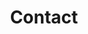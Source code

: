 ---
title : "Contact"
layout: "contact"
description: "Technologies is about advancement, and innovation is to come out with something original and unique, and MHR is combining this tow terms together, to make high quality and affordable helmet for all motorcycle riders."
image : "images/hero-image/7.png"
formspree_action: "/mail.php"

dealer:
  enable: true
  stage:
    - name : 'Johor'
      d: 
        - name: 'MOY HUAT MOTOR TRADING SDN. BHD.'
          address1: 'NO.69 & 71'
          address2: 'JALAN BENTARA 1'
          address3: 'TAMAN UNGKU TUN AMINAH'
          address4: '81300 SKUDAI'
          phone: '0167-108515 MR.NG'
          google_map: 'https://goo.gl/maps/n7PDHvLQFroakwxd8'
        - name: 'TOKAN MOTORSPORT '
          address1: 'NO.25'
          address2: 'JALAN PADI EMAS 3/1'
          address3: 'BANDAR BARU UDA'
          address4: '81200 JOHOR BAHRU'
          phone: '011-39162515 AYIE'
          google_map: 'https://goo.gl/maps/38d3STQ2diA1x9av6'
        - name: 'SML MOTOR ACCESSORIES SDN. BHD. '
          address1: 'LOT.1590-C'
          address2: 'JLN.GELANG PATAH LIMA KEDAI'
          address3: '81120 GELANG PATAH'
          address4: 'JOHOR'
          phone: '07-5101663'
          google_map: 'https://goo.gl/maps/3ZyN9quaM77aNaMY7'
        - name: 'HONG DA MOTORCYCLE ACCESSORIES'
          address1: 'NO.9'
          address2: 'TAMAN HIJAU'
          address3: 'GROUND FLOOR'
          address4: '85000 SEGAMAT'
          phone: '012-7655004 MR.PHANG'
          google_map: 'https://goo.gl/maps/Ld1DVVq2voBn9HPD6'
        - name: 'MH MOTORWORLD SDN. BHD.'
          address1: 'NO.52'
          address2: 'JALAN EKOPERNIAGAAN 2'
          address3: 'TAMAN KOTA MASAI'
          address4: '81700 PASIR GUDANG'
          phone: '016-7108515'
          google_map: 'https://goo.gl/maps/kFHSw2XaS5brpKte9'
        - name: 'CHUAN HUAT ENTERPRISE'
          address1: 'NO.31'
          address2: 'JALAN IMPIAN EMAS 5/2'
          address3: 'TAMAN IMPIAN EMAS'
          address4: '81300 SKUDAI'
          phone: '019-7754906'
          google_map: 'https://goo.gl/maps/ZJatrLrYCEyfnLB9A'
        - name: 'SOON BROTHERS MOTOR CO. SDN. BHD.'
          address1: 'NO.102'
          address2: 'JALAN TUN SRI LANANG'
          address3: '(JALAN MAWAI)'
          address4: '81900 KOTA TINGGI'
          phone: '07-8822228'
          google_map: 'https://goo.gl/maps/RjgE9r8rS6H8oqMJ9'

    - name : 'Selangor'
      d: 
        - name: 'GT-MAX MOTORS (M) SDN BHD'
          address1: 'NO.1'
          address2: 'JALAN UNGGUL 25/40'
          address3: 'TAMAN SRI MUDA'
          address4: 'SEK.25,40400 SHAH ALAM'
          phone: '012-6369899 DAVID'
          google_map: 'https://goo.gl/maps/cwFqvjBuXfvYhqh38'
        - name: 'NALURI KUALITI SDN. BHD.'
          address1: 'NO.24'
          address2: 'JALAN SRI SELAYANG'
          address3: 'TAMAN SRI SELAYANG'
          address4: '68100 BATU CAVES'
          phone: '03-61883611'
          google_map: 'https://goo.gl/maps/zHNpwSw81NtvWPMc9'
        - name: 'KVC BIKERS STORE'
          address1: 'NO.1'
          address2: 'JALAN KIYAI SUJAK 15'
          address3: 'TAMAN PERANGSANG'
          address4: '42200 KAPAR'
          phone: '012-6369899 MR.KHOO'
          google_map: 'https://goo.gl/maps/s2PMdKLAEqy7552w7'
        - name: 'SIN SENG HUAT MOTOR'
          address1: 'NO.17'
          address2: 'LRG.DATO KAYA KECIL 6/KU13'
          address3: 'TAMAN INDAH KAPAR'
          address4: 'BT.11,42200 KLANG'
          phone: '03-32591324'
          google_map: 'https://goo.gl/maps/B54dc76UfZCc3QxM6'
        - name: 'WELLY TOP MOTOR SDN.BHD.'
          address1: 'NO.133'
          address2: 'JALAN COKMAR 1'
          address3: 'TMN.MUTIARA BKT.RAJA'
          address4: 'OFF JLN.MERU,41050 KLANG'
          phone: '012-2323602 BEN HO'
          google_map: 'https://goo.gl/maps/rSWGobTsZdMMakuZ7'
        - name: 'BROTHER KYO ENTERPRISE'
          address1: 'NO.G163'
          address2: 'SEASONS SQUARE,JLN.PJU 10/3C'
          address3: 'DAMANSARA DAMAI'
          address4: '47830 PETALING JAYA'
          phone: '017-6602131'
          google_map: 'https://goo.gl/maps/ZN7m196t4tzeU9uQ8'
        - name: 'MYMOTORONLINE SDN.BHD.'
          address1: 'A1-27-13'
          address2: 'AVELON TOWER'
          address3: 'PLAZA MEDAN PUTRA'
          address4: '52200 BANDAR MANJALARA'
          phone: '016-5280473 WAYNE LIM'
          google_map: 'https://goo.gl/maps/G7Vw3b1sxyL7fQQR8'

    - name : 'KL'
      d: 
        - name: 'FARIT ISMETH HELMET AND ACCESSORIES '
          address1: 'NO.4-1'
          address2: 'JALAN 1/76C'
          address3: 'DESA PANDAN'
          address4: '55100 KL'
          phone: '017-5299375 MR.FARIT'
          google_map: 'https://goo.gl/maps/dQuhjFqZo4Y6aZkRA'
        - name: 'ZACK MIEYOU EMPIRE'
          address1: 'NO.2A'
          address2: 'JALAN PANDAN KEMAJUAN A'
          address3: '55100 KAMPUNG PANDAN DALAM'
          address4: 'KL'
          phone: '014-5079201'
          google_map: 'https://g.page/zackhelmetempire?share'
        - name: 'EC RIDING GEAR SDN BHD'
          address1: 'NO.81'
          address2: 'JALAN GENTING KELANG'
          address3: '53300 SETAPAK'
          address4: 'KL'
          phone: '03-28587190'
          google_map: 'https://g.page/ec-riding-gear-sdn-bhd?share'
        - name: 'PSY BIKER STORE'
          address1: 'B-2-3'
          address2: 'BOULEVARD BUSINESS PARK'
          address3: 'PUSAT KOMERSIAL'
          address4: '51200 JALAN KUCHING'
          phone: '016-7642525'
          google_map: 'https://goo.gl/maps/grdW2XpEf8B2LKsn9'
        - name: 'GERHANA MOTOR SPORT'
          address1: 'NO.639'
          address2: 'JALAN SENTUL'
          address3: '51000 JALAN SENTUL'
          address4: 'KL'
          phone: '012-3950613 SIMON'
          google_map: 'https://goo.gl/maps/4dDrzNcczFd4jZv98'
        - name: 'WAN BIKERS GARAGE (HQ)'
          address1: 'LOT 212 JALAN 10/141'
          address2: 'KAMPUNG MALAYSIA TAMBAHAN'
          address3: 'SUNGAI BESI'
          address4: '57100 KUALA LUMPUR'
          phone: '018-3700390'
          google_map: 'https://goo.gl/maps/JspKGXoT9s9freVMA'
        - name: 'RB RACING VENTURE'
          address1: 'NO.7'
          address2: 'DIAMOND SQUARE COMMERCIAL CENTRE'
          address3: 'JALAN SEMARAK API 1'
          address4: '53000 OFF JALAN GOMBAK'
          phone: '019-9009566 GAZLO'
          google_map: 'https://goo.gl/maps/tWWEjKEuYMjkwSDq5'
        - name: 'KEDAI MOTORSIKAL TENAGA SDN. BHD.'
          address1: 'NO.28 & 30'
          address2: 'JALAN SEMBILANG'
          address3: 'TAMAN TENAGA'
          address4: '56100 CHERAS'
          phone: '03-91712161'
          google_map: 'https://goo.gl/maps/ogu7Cs1EqrYhemoP8'

    - name : 'Perak'
      d: 
        - name: 'SWEE HUAT MOTOR SDN.BHD.'
          address1: 'SL-8 & SL-12'
          address2: 'JALAN BALING'
          address3: '33100 PENGKALAN HULU (KROH)'
          address4: 'PERAK'
          phone: '04-4778080'
          google_map: 'https://goo.gl/maps/29os1FYWpdjZbJoR7'

    - name : 'Terengganu'
      d: 
        - name: 'LBT GEMILANG MOTOR'
          address1: 'NO.8,TINGKAT BAWAH'
          address2: 'PUSAT DAGANGAN,GERBANG SELATAN'
          address3: 'JALAN JAKAR'
          address4: '24000 KEMAMAN'
          phone: '019-9891616 MR.TAN'
          google_map: 'https://goo.gl/maps/e8jpyvtVAHZnt1uEA'

    - name : 'Penang'
      d: 
        - name: 'KIEN LUM MOTOR SDN. BHD.'
          address1: 'NO.4451'
          address2: 'JALAN RAJA UDA'
          address3: '12300 BUTTERWORTH'
          address4: 'PENANG'
          phone: '012-4283372'
          google_map: 'https://goo.gl/maps/8P2sQEnFbCmZAjRL6'
        - name: 'DFZ MOTORWORKS SDN. BHD.'
          address1: 'NO.20 & 21'
          address2: 'JALAN SERI PINANG'
          address3: 'TAMAN SERI PINANG'
          address4: '13020 BUTTERWORTH'
          phone: '012-4178489 ABD HAFIZ'
          google_map: 'https://goo.gl/maps/wSCSsfi8kAgnMgEP9'
        - name: 'SOON LEE JAYA MOTOR (SG DUA) SDN BHD'
          address1: 'NO.1881,JALAN MERBAU INDAH'
          address2: 'TAMAN MERBAU INDAH'
          address3: 'SUNGAI DUA'
          address4: '13800 BUTTERWORTH'
          phone: '04-3562899'
          google_map: 'https://goo.gl/maps/DrKtEJgrrf9N6UCP7'
        - name: 'CHUAN KEAT MOTOR TRADING SDN. BHD.'
          address1: 'NO.1 & 3'
          address2: 'JALAN DAGANGAN 10'
          address3: 'PUSAT BANDAR BERTAM'
          address4: '13200 KEPALA BATAS'
          phone: '012-5181241 KIAT'
          google_map: 'https://goo.gl/maps/PVk5ND1cwNoxkGTi7'
        - name: 'TKC MOTOR ACCESSORIES (M) SDN BHD'
          address1: 'NO.35'
          address2: 'JALAN CHEE BEE NOR'
          address3: '14000 BUKIT MERTAJAM'
          address4: 'PENANG'
          phone: '04-5388162 '
          google_map: 'https://goo.gl/maps/wDiYFVxJPzK2Q9GGA'
        - name: 'SIN SUM SUN MOTOR SDN BHD'
          address1: 'NO.96'
          address2: 'JALAN IRVING'
          address3: '10400 GEORGETOWN'
          address4: 'PENANG'
          phone: '04-2287275 Ms Yap'
          google_map: 'https://goo.gl/maps/6um1N4ysQhN8ZgQt6'
        - name: 'JIWON MOTOR'
          address1: 'NO.1713'
          address2: 'JALAN BESAR'
          address3: 'TAMAN PING WAH'
          address4: '14300 NIBONG TEBAL'
          phone: '019-4286888 BOSS'
          google_map: 'https://goo.gl/maps/wM64BQpP2LzRA7Yn9'

    - name : 'Kedah'
      d: 
        - name: 'VR 46 ENTERPRISE'
          address1: 'NO.12-D'
          address2: 'KG.BANGGOL BELIMBING'
          address3: 'JALAN JENUN'
          address4: '06700 PENDANG,'
          phone: '013-4539218 MR.YAP'
          google_map: 'https://goo.gl/maps/EgU1JkvFNrg2RfRk6'
        - name: 'LEAN HUAT MOTOR GROUP SDN. BHD. (KULIM)'
          address1: 'NO.65-68'
          address2: 'TAMAN MANGGIS III'
          address3: 'JALAN KELANG LAMA'
          address4: '09000 KULIM'
          phone: '04-4907396'
          google_map: 'https://g.page/lhmotor-kelang-lama?share'
        - name: 'BS SENG MOTORS SDN. BHD.'
          address1: 'NO.440'
          address2: 'JALAN TUNKU IBRAHIM'
          address3: '08200 SIK'
          address4: 'KEDAH'
          phone: '04-4695131'
          google_map: 'https://goo.gl/maps/15GqHg1qCae6UTMG9'
        - name: 'CP MOTOR PARTS TRADING'
          address1: 'NO.245-C'
          address2: 'JALAN TUNKU PUTRA'
          address3: '09000 KULIM'
          address4: 'KEDAH'
          phone: '04-4907032'
          google_map: 'https://goo.gl/maps/1VAVgxgdx2VmT1CUA'
        - name: 'THYE SENG MOTOR SDN. BHD.'
          address1: 'NO.19A & B'
          address2: 'JALAN RAYA'
          address3: '08300 GURUN'
          address4: 'KEDAH'
          phone: '04-4684688 (MS TAN)'
          google_map: 'https://goo.gl/maps/BUjvbwCCh1pDyMUn7'
        - name: 'PRIMA SETIA MOTOR SDN. BHD. '
          address1: 'NO.22A'
          address2: 'TKT.BAWAH,JLN.KPJ 2/1'
          address3: 'KOMPLEKS PERNIAGAAN JITRA 2'
          address4: '06600 JITRA'
          phone: '017-4101388 JUN'
          google_map: 'https://g.page/primasetiamotor?share'
        - name: 'MEN HUAT MOTORS SDN. BHD.'
          address1: 'NO.167-A'
          address2: 'JALAN PJ 7'
          address3: 'PEKAN JITRA 2'
          address4: '06000 JITRA'
          phone: '012-3955621'
          google_map: 'https://goo.gl/maps/GfsStHrN4FH1DeL49'
        - name: 'SLM MOTORPORT SDN. BHD.'
          address1: 'NO.63A,65,66 & 85,'
          address2: 'JALAN SEKERAT'
          address3: 'PUSAT PERNIAGAAN PEKAN LAMA,'
          address4: '08000 SUNGAI PETANI'
          phone: '04-4201688'
          google_map: 'https://goo.gl/maps/HSSn4cg5v7C2ZjcT9'

    - name : 'Sabah'
      d: 
        - name: 'EKO KEN MOTOR SDN. BHD. '
          address1: '3,TINGKAT BAWAH'
          address2: 'KEDAI GOLDEN PLAZA'
          address3: 'DONGGONGON PENAMPANG'
          address4: '89507 K.K SABAH'
          phone: '016-8067170'
          google_map: 'https://goo.gl/maps/qL89ANACpyuDNGRL8'


---